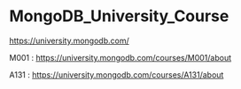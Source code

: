 # MongoDB_University_Course
https://university.mongodb.com/

M001 : https://university.mongodb.com/courses/M001/about

A131 : https://university.mongodb.com/courses/A131/about
